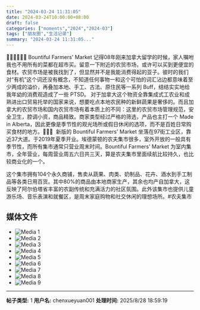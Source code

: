 ```yaml
---
title: "2024-03-24 11:31:05"
date: 2024-03-24T10:00:00+08:00
draft: false
categories: ["moments","2024","2024-03"]
tags: ["朋友圈","生活记录"]
summary: "2024-03-24 11:31:05..."
---
```


🧑‍🌾👩‍🌾👨‍🌾 Bountiful Farmers' Market
​
​记得08年刚来加拿大留学的时候，家人嘱咐我也不用所有的菜都在超市买。留意一下附近的农贸市场，或许可以买到更便宜的食材。农贸市场是被我找到了，但显然并不是我能消费得起的亚子。彼时的我们对“有机”这个词还没有概念，不知道任何事物一和这个可怕的词汇沾边都意味着至少两成的溢价，再叠加本地、手工、古法、原住民等一系列 Buff，结结实实地给我年幼的消费观造成了一些 PTSD。
​
​对于加拿大这个物资全靠集成式工农业和成熟进出口贸易托举的国家来说，想要吃点本地农民种的新鲜蔬果是奢侈的。而且加拿大的农贸市场和国内农贸市场有着本质上的不同：这里的农贸市场管理规范，安全卫生，腔调小资，商品精致。商家类型经过严格的筛选，产品也主打一个 Made in Alberta，因此更像是季节性的观光场所或假日休闲的选项，而不是百姓日常购买食材的地方。
​
​🌷🌷🌷
​
新版的 ​Bountiful Farmers' Market 坐落在97街工业区，靠近37大道。于2019年夏季开业。埃德蒙顿的农夫集市很多，室外开放的一般具有季节性，而所有集市通常只营业周末时间。​Bountiful Farmers' Market 为室内集市，全年营业，每周营业周五六日共三天，算是农夫集市里面续航比较持久，也比较商业化的一个。

这个集市拥有104个永久商铺，售卖从蔬果、肉类、奶制品、花卉、酒水到手工制品等各类日用百货。其中80%的商品由本地商家生产，其余也均产自加拿大，这反映了阿尔伯塔省丰富的农副传统和充满活力的社区氛围。此外该集市也提供儿童游乐场、音乐表演和就餐区，是周末家庭购物和社交休闲的理想场所。
​
​#农夫集市

## 媒体文件

- ![Media 1](/Moments/photos/2024-03-24/202403241131050.jpg)
- ![Media 2](/Moments/photos/2024-03-24/202403241131051.jpg)
- ![Media 3](/Moments/photos/2024-03-24/202403241131052.jpg)
- ![Media 4](/Moments/photos/2024-03-24/202403241131053.jpg)
- ![Media 5](/Moments/photos/2024-03-24/202403241131054.jpg)
- ![Media 6](/Moments/photos/2024-03-24/202403241131055.jpg)
- ![Media 7](/Moments/photos/2024-03-24/202403241131056.jpg)
- ![Media 8](/Moments/photos/2024-03-24/202403241131057.jpg)
- ![Media 9](/Moments/photos/2024-03-24/202403241131058.jpg)

---

**帖子类型:** 1
**用户名:** chenxueyuan001
**处理时间:** 2025/8/28 18:59:19